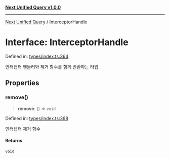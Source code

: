[**Next Unified Query v1.0.0**](../README.md)

***

[Next Unified Query](../globals.md) / InterceptorHandle

# Interface: InterceptorHandle

Defined in: [types/index.ts:364](https://github.com/newExpand/next-unified-query/blob/main/packages/core/src/types/index.ts#L364)

인터셉터 핸들러와 제거 함수를 함께 반환하는 타입

## Properties

### remove()

> **remove**: () => `void`

Defined in: [types/index.ts:368](https://github.com/newExpand/next-unified-query/blob/main/packages/core/src/types/index.ts#L368)

인터셉터 제거 함수

#### Returns

`void`
